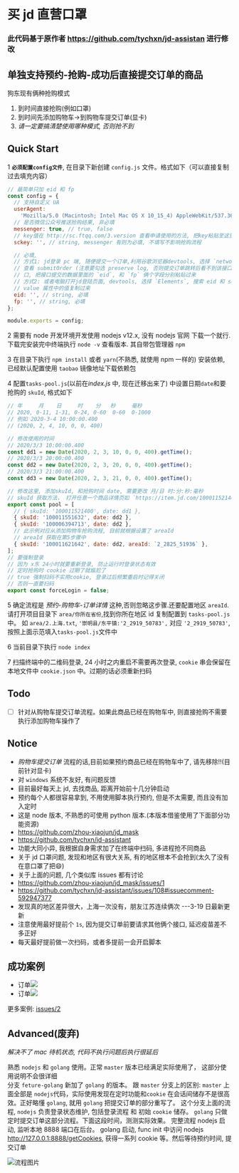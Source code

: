 # 买 jd 直营口罩

### 此代码基于原作者 https://github.com/tychxn/jd-assistan 进行修改

## 单独支持预约-抢购-成功后直接提交订单的商品

狗东现有俩种抢购模式

1. 到时间直接抢购(例如口罩)
2. 到时间先添加购物车->到购物车提交订单(显卡)  
3. _请一定要搞清楚使用哪种模式, 否则抢不到_

## Quick Start

1 **`必须配置config文件`**, 在目录下新创建 `config.js` 文件。格式如下（可以直接复制过去填充内容）

```js
// 最简单只加 eid 和 fp
const config = {
  // 支持自定义 UA
  userAgent:
    'Mozilla/5.0 (Macintosh; Intel Mac OS X 10_15_4) AppleWebKit/537.36 (KHTML, like Gecko) Chrome/86.0.4240.198 Safari/537.36',
  // 是否微信公众号推送抢购结果, 非必填
  messenger: true, // true, false
  // key值在 http://sc.ftqq.com/3.version 查看申请使用的方法, 把key粘贴至这里, 关注网站中公众号即可
  sckey: '', // string, messenger 有则为必填, 不填写不影响抢购流程

  // 必填,
  // 方式1: jd登录 pc 端, 随便提交一个订单,利用谷歌浏览器devtools, 选择 `network`,
  // 查看 submitOrder (注意要勾选 preserve log, 否则提交订单跳转后看不到该接口了) 接
  // 口, 把接口提交的数据里面的 `eid`, 和 `fp` 俩个字段分别粘贴过来
  // 方式2: 或者电脑打开jd登陆页面, devtools, 选择 `Elements`, 搜索 eid 和 sessionId(即fp), 在搜索到的input元素上面
  // value 属性中的值复制过来
  eid: '', // string, 必填
  fp: '', // string, 必填
};

module.exports = config;
```

2 需要有 node 开发环境开发使用 nodejs v12.x, 没有 nodejs 官网 下载一个就行. 下载完安装完中终端执行 `node -v` 查看版本. 其自带包管理器 `npm`

3 在目录下执行 `npm install` 或者 `yarn`(不熟悉, 就使用 npm 一样的) 安装依赖, 已经默认配置使用 `taobao` 镜像地址下载依赖包

4 配置`tasks-pool.js`(以前在*index.js* 中, 现在迁移出来了) 中设置日期`date`和要抢购的 `skuId`, 格式如下

```js
// 年     月    日     时    分   秒     毫秒
// 2020, 0-11, 1-31, 0-24, 0-60  0-60  0-1000
// 例如 2020-3-4 10:00:00.400
// (2020, 2, 4, 10, 0, 0, 400)

// 修改使用的时间
// 2020/3/3 10:00:00.400
const dd1 = new Date(2020, 2, 3, 10, 0, 0, 400).getTime();
// 2020/3/3 20:00:00.400
const dd2 = new Date(2020, 2, 3, 20, 0, 0, 400).getTime();
// 2020/3/3 21:00:00.400
const dd3 = new Date(2020, 2, 3, 21, 0, 0, 400).getTime();

// 修改这里, 添加skuId, 和抢购时间 date, 需要更改 月/日 时:分:秒:毫秒
// skuId 获取方法， 打开任意一个商品详情页如 `https://item.jd.com/100011521400.html`, 则 `100011521400` 就是其skuId
export const pool = [
  // { skuId: '100011521400', date: dd1 },
  { skuId: '100011551632', date: dd2 },
  { skuId: '100006394713', date: dd2 },
  // 此示例对应从添加购物车抢购流程, 目前就根据设置了 areaId
  // areaId 获取在第5步骤中
  { skuId: '100011621642', date: dd2, areaId: `2_2825_51936` },
];
// 要强制登录
// 因为 x东 24小时就要重新登录, 防止运行时登录状态有效
// 定时抢购时 cookie 过期了就尴尬了
// true 强制扫码不实用cookie, 登录过后频繁重启时记得关闭
// 否则一直要扫码
export const forceLogin = false;
```

5 确定流程是 *预约-购物车-订单详情* 这种,否则忽略这步骤.还要配置地区 `areaId`. 请打开项目目录下 `area/你所在省份`,找到你所在地区 id 复制配置到 `tasks-pool.js` 中。 如 `area/2.上海.txt`, `'崇明县/东平镇:'2_2919_50783',` 对应 `'2_2919_50783'`, 按照上面示范填入`tasks-pool.js`文件中  

6 当前目录下执行 `node index`  

7 扫描终端中的二维码登录, 24 小时之内重启不需要再次登录, `cookie` 串会保留在本地文件中 `cookie.json` 中。过期的话必须重新扫码

## Todo
- [ ] 针对从购物车提交订单流程。如果此商品已经在购物车中, 则直接抢购不需要执行添加购物车操作了  



## Notice

- *购物车提交订单* 流程的话,目前如果预约商品已经在购物车中了, 请先移除!!(目前针对显卡)
- 对 `windows` 系统不友好, 有问题反馈
- 目前最好每天上 jd, 去找商品, 距离开始前十几分钟启动
- 预约每个人都很容易拿到, 不用使用脚本执行预约, 但是不太需要, 而且没有加入定时
- 这是 node 版本, 不熟悉的可使用 python 版本.(本版本借鉴使用了下面部分功能资源)
- https://github.com/zhou-xiaojun/jd_mask
- https://github.com/tychxn/jd-assistant
- 功能大同小异, 我根据自身需求加了在终端中扫码, 多进程抢不同商品
- 关于 jd 口罩问题, 发现和地区有很大关系, 有的地区根本不会抢到(太久了没有在意口罩了把😄)
- 关于上面的问题, 几个类似库 issues 都有讨论
- https://github.com/zhou-xiaojun/jd_mask/issues/1
- https://github.com/tychxn/jd-assistant/issues/108#issuecomment-592947377
- 发现真的地区差异很大，上海一次没有，朋友江苏连续俩次 ---3-19 日最新更新
- 注意使用最好提前个 `1s`, 因为提交订单前要请求其他俩个接口, 延迟疫苗差不多正好
- 每天最好提前做一次扫码，或者多提前一会开启脚本

## 成功案例

- 订单<img src="https://user-images.githubusercontent.com/13815865/77068940-6ee2a180-6a22-11ea-91a9-e174fdd7a96a.png" />
- 订单<img src="https://user-images.githubusercontent.com/13815865/77068877-56728700-6a22-11ea-8102-925cc25a4b92.png" />

更多案例: [issues/2](https://github.com/meooxx/jd_by_mask/issues/2)

## Advanced(废弃)

_解决不了 mac 待机状态, 代码不执行问题后执行很延后_

熟悉 `nodejs` 和 `golang` 使用。正常 `master` 版本已经满足实际使用了， 这部分使用说明不会很详细  
分支 `feture-golang` 新加了 `golang` 的版本。 跟 `master` 分支上的区别:
`master` 上面全部是 `nodejs`代码，实际使用发现在定时功能和`cookie` 在会话间储存不是很高效。正好略懂 `golang`, 就用 `golang` 把提交订单的部分重写了。
这个分支上面的流程, `nodejs` 负责登录状态维护, 包括登录流程 和 初始 `cookie` 储存。 `golang` 只做定时提交订单这部分流程。下面这段时间，测测实际效果。
完整流程 nodejs 启动, 监听本地 8888 端口在后台。 golang 启动, func init 中访问 nodejs http://127.0.0.1:8888/getCookies, 获得一系列 cookie 等。然后等待预约时间, 提交订单

![流程图片](https://github.com/meooxx/jd_by_mask/blob/master/diagram.svg)
